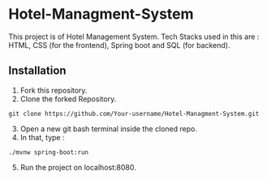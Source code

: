 # Hotel-Managment-System
This project is of Hotel Management System. 
Tech Stacks used in this are : HTML, CSS (for the frontend), Spring boot and SQL (for backend). 
## Installation
1. Fork this repository. 
2. Clone the forked Repository.
```
git clone https://github.com/Your-username/Hotel-Managment-System.git

```
3. Open a new git bash terminal inside the cloned repo.
4. In that, type : 

```
./mvnw spring-boot:run 
```
5. Run the project on localhost:8080.
